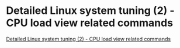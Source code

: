 # Detailed Linux system tuning (2) - CPU load view related commands
[Detailed Linux system tuning (2) - CPU load view related commands](https://aiwithcloud.com/2022/09/19/detailed_linux_system_tuning_2___cpu_load_view_related_commands/)